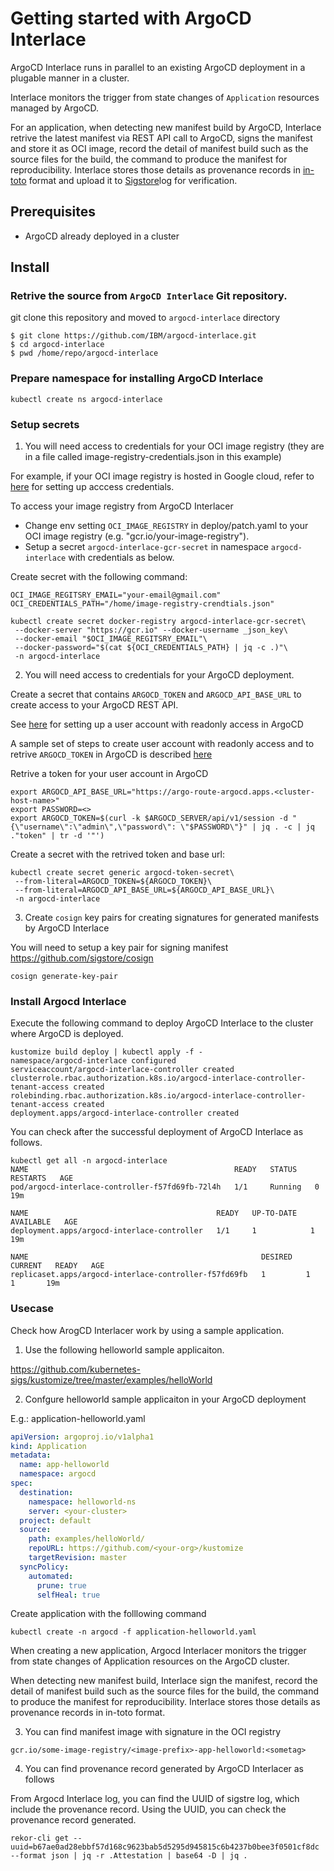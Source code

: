 # Getting started with ArgoCD Interlace

ArgoCD Interlace runs in parallel to an existing ArgoCD deployment in a plugable manner in a cluster.  

Interlace monitors the trigger from state changes of `Application` resources managed by ArgoCD. 

For an application, when detecting new manifest build by ArgoCD, Interlace retrive the latest manifest via REST API call to ArgoCD, signs the manifest and store it as OCI image, record the detail of manifest build such as the source files for the build, the command to produce the manifest for reproducibility. Interlace stores those details as provenance records in [in-toto](https://in-toto.io) format and upload it to [Sigstore](https://sigstore.dev/)log for verification.


## Prerequisites
- ArgoCD already deployed in a cluster

## Install

### Retrive the source from `ArgoCD Interlace` Git repository.

git clone this repository and moved to `argocd-interlace` directory

```
$ git clone https://github.com/IBM/argocd-interlace.git
$ cd argocd-interlace
$ pwd /home/repo/argocd-interlace
```

### Prepare namespace for installing ArgoCD Interlace

```
kubectl create ns argocd-interlace
```

### Setup secrets

1. You will need access to credentials for your OCI image registry (they are in a file called image-registry-credentials.json in this example)

For example, if your OCI image registry is hosted in Google cloud, refer to [here](https://cloud.google.com/docs/authentication/getting-started) for setting up acccess credentials.


To access your image registry from ArgoCD Interlacer
- Change env setting `OCI_IMAGE_REGISTRY` in deploy/patch.yaml to your OCI image registry (e.g. "gcr.io/your-image-registry").
- Setup a secret `argocd-interlace-gcr-secret` in namespace `argocd-interlace` with credentials as below. 


Create secret with the following command:
```
OCI_IMAGE_REGITSRY_EMAIL="your-email@gmail.com"
OCI_CREDENTIALS_PATH="/home/image-registry-crendtials.json"

kubectl create secret docker-registry argocd-interlace-gcr-secret\
 --docker-server "https://gcr.io" --docker-username _json_key\
 --docker-email "$OCI_IMAGE_REGITSRY_EMAIL"\
 --docker-password="$(cat ${OCI_CREDENTIALS_PATH} | jq -c .)"\
 -n argocd-interlace
```

2. You will need access to credentials for your ArgoCD deployment. 

Create a secret that contains `ARGOCD_TOKEN` and `ARGOCD_API_BASE_URL` to create access to your ArgoCD REST API.

See [here](https://argo-cd.readthedocs.io/en/stable/operator-manual/user-management/#local-usersaccounts-v15) for setting up a user account with readonly access in ArgoCD

A sample set of steps to create user account with readonly access and to retrive `ARGOCD_TOKEN` in ArgoCD is described [here](./SETUP_ARGOCD_USER_ACCOUNT.md)

Retrive a token for your user account in ArgoCD

```
export ARGOCD_API_BASE_URL="https://argo-route-argocd.apps.<cluster-host-name>"
export PASSWORD=<>
export ARGOCD_TOKEN=$(curl -k $ARGOCD_SERVER/api/v1/session -d "{\"username\":\"admin\",\"password\": \"$PASSWORD\"}" | jq . -c | jq ."token" | tr -d '"')
```

Create a secret with the retrived token and base url:
```
kubectl create secret generic argocd-token-secret\
 --from-literal=ARGOCD_TOKEN=${ARGOCD_TOKEN}\
 --from-literal=ARGOCD_API_BASE_URL=${ARGOCD_API_BASE_URL}\
 -n argocd-interlace
```

3. Create `cosign` key pairs for creating signatures for generated manifests by ArgoCD Interlace

You will need to setup a key pair for signing manifest 
https://github.com/sigstore/cosign


```
cosign generate-key-pair
```

### Install Argocd Interlace

Execute the following command to deploy ArgoCD Interlace to the cluster where  ArgoCD is deployed.

```
kustomize build deploy | kubectl apply -f -
namespace/argocd-interlace configured
serviceaccount/argocd-interlace-controller created
clusterrole.rbac.authorization.k8s.io/argocd-interlace-controller-tenant-access created
rolebinding.rbac.authorization.k8s.io/argocd-interlace-controller-tenant-access created
deployment.apps/argocd-interlace-controller created

```
You can check after the successful deployment of ArgoCD Interlace as follows.

```
kubectl get all -n argocd-interlace
NAME                                              READY   STATUS    RESTARTS   AGE
pod/argocd-interlace-controller-f57fd69fb-72l4h   1/1     Running   0          19m

NAME                                          READY   UP-TO-DATE   AVAILABLE   AGE
deployment.apps/argocd-interlace-controller   1/1     1            1           19m

NAME                                                    DESIRED   CURRENT   READY   AGE
replicaset.apps/argocd-interlace-controller-f57fd69fb   1         1         1       19m
```



### Usecase

Check how ArogCD Interlacer work by using a sample application.  

1. Use the following helloworld sample applicaiton.

https://github.com/kubernetes-sigs/kustomize/tree/master/examples/helloWorld

2.  Confgure helloworld sample applicaiton in your ArgoCD deployment

E.g.: application-helloworld.yaml

```yaml
apiVersion: argoproj.io/v1alpha1
kind: Application
metadata:
  name: app-helloworld
  namespace: argocd
spec:
  destination:
    namespace: helloworld-ns
    server: <your-cluster>
  project: default
  source:
    path: examples/helloWorld/
    repoURL: https://github.com/<your-org>/kustomize
    targetRevision: master
  syncPolicy:
    automated:
      prune: true
      selfHeal: true
```

Create application with the folllowing command
```
kubectl create -n argocd -f application-helloworld.yaml
```

When creating a new application,  Argocd Interlacer monitors the trigger from state changes of Application resources on the ArgoCD cluster.

When detecting new manifest build, Interlace sign the manifest, record the detail of manifest build such as the source files for the build, the command to produce the manifest for reproducibility. Interlace stores those details as provenance records in in-toto format. 


3.  You can find manifest image with signature in the OCI registry

```
gcr.io/some-image-registry/<image-prefix>-app-helloworld:<sometag>
```


4.  You can find provenance record generated by ArgoCD Interlacer as follows

From Argocd Interlace log, you can find the UUID of sigstre log, which include the provenance record. Using the UUID,  you can check the provenance record generated.

```
rekor-cli get --uuid=b67ae0ad28ebbf57d168c9623bab5d5295d945815c6b4237b0bee3f0501cf8dc  --format json | jq -r .Attestation | base64 -D | jq .

```


